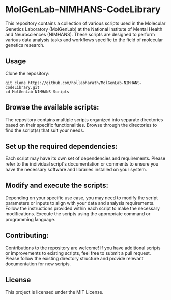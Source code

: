 # MolGenLab-NIMHANS-CodeLibrary
This repository contains a collection of various scripts used in the Molecular Genetics Laboratory (MolGenLab) at the National Institute of Mental Health and Neurosciences (NIMHANS). These scripts are designed to perform various data analysis tasks and workflows specific to the field of molecular genetics research.

## Usage
Clone the repository:
```
git clone https://github.com/hollabharath/MolGenLab-NIMHANS-CodeLibrary.git
cd MolGenLab-NIMHANS-Scripts
```
## Browse the available scripts:
The repository contains multiple scripts organized into separate directories based on their specific functionalities. Browse through the directories to find the script(s) that suit your needs.

## Set up the required dependencies:
Each script may have its own set of dependencies and requirements. Please refer to the individual script's documentation or comments to ensure you have the necessary software and libraries installed on your system.

## Modify and execute the scripts:
Depending on your specific use case, you may need to modify the script parameters or inputs to align with your data and analysis requirements. Follow the instructions provided within each script to make the necessary modifications. Execute the scripts using the appropriate command or programming language.

## Contributing:
Contributions to the repository are welcome! If you have additional scripts or improvements to existing scripts, feel free to submit a pull request. Please follow the existing directory structure and provide relevant documentation for new scripts.

## License
This project is licensed under the MIT License.
